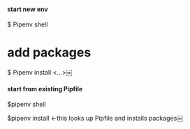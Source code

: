 #### start new env
 
$ Pipenv shell
 
# add packages  
$ Pipenv install <…>￼
 
#### start from existing Pipfile
 
$pipenv shell
 
$pipenv install <-this looks up Pipfile and installs packages￼